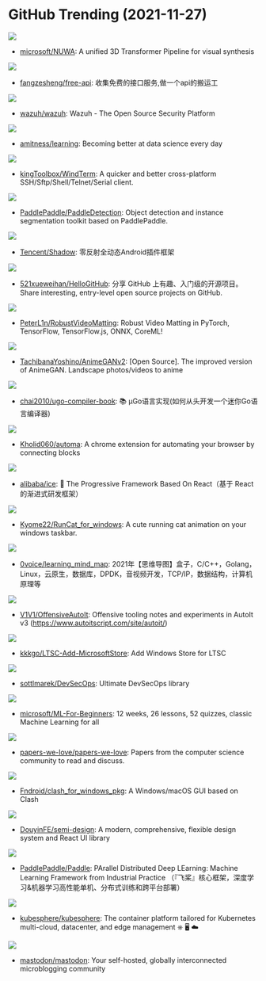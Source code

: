 # GitHub Trending (2021-11-27)

![](https://img.shields.io/badge/none-New%20131-green?style=flat-square&logo=appveyor)
- [microsoft/NUWA](https://github.com/microsoft/NUWA): A unified 3D Transformer Pipeline for visual synthesis

![](https://img.shields.io/badge/none-New%20282-green?style=flat-square&logo=appveyor)
- [fangzesheng/free-api](https://github.com/fangzesheng/free-api): 收集免费的接口服务,做一个api的搬运工

![](https://img.shields.io/badge/C-New%2041-green?style=flat-square&logo=appveyor)
- [wazuh/wazuh](https://github.com/wazuh/wazuh): Wazuh - The Open Source Security Platform

![](https://img.shields.io/badge/none-New%2037-green?style=flat-square&logo=appveyor)
- [amitness/learning](https://github.com/amitness/learning): Becoming better at data science every day

![](https://img.shields.io/badge/C-New%2018-green?style=flat-square&logo=appveyor)
- [kingToolbox/WindTerm](https://github.com/kingToolbox/WindTerm): A quicker and better cross-platform SSH/Sftp/Shell/Telnet/Serial client.

![](https://img.shields.io/badge/Python-New%2096-green?style=flat-square&logo=appveyor)
- [PaddlePaddle/PaddleDetection](https://github.com/PaddlePaddle/PaddleDetection): Object detection and instance segmentation toolkit based on PaddlePaddle.

![](https://img.shields.io/badge/Java-New%204-green?style=flat-square&logo=appveyor)
- [Tencent/Shadow](https://github.com/Tencent/Shadow): 零反射全动态Android插件框架

![](https://img.shields.io/badge/Python-New%2036-green?style=flat-square&logo=appveyor)
- [521xueweihan/HelloGitHub](https://github.com/521xueweihan/HelloGitHub): 分享 GitHub 上有趣、入门级的开源项目。Share interesting, entry-level open source projects on GitHub.

![](https://img.shields.io/badge/Python-New%20111-green?style=flat-square&logo=appveyor)
- [PeterL1n/RobustVideoMatting](https://github.com/PeterL1n/RobustVideoMatting): Robust Video Matting in PyTorch, TensorFlow, TensorFlow.js, ONNX, CoreML!

![](https://img.shields.io/badge/Python-New%2074-green?style=flat-square&logo=appveyor)
- [TachibanaYoshino/AnimeGANv2](https://github.com/TachibanaYoshino/AnimeGANv2): [Open Source]. The improved version of AnimeGAN. Landscape photos/videos to anime

![](https://img.shields.io/badge/Go-New%2015-green?style=flat-square&logo=appveyor)
- [chai2010/ugo-compiler-book](https://github.com/chai2010/ugo-compiler-book): 📚 µGo语言实现(如何从头开发一个迷你Go语言编译器)

![](https://img.shields.io/badge/Vue-New%2029-green?style=flat-square&logo=appveyor)
- [Kholid060/automa](https://github.com/Kholid060/automa): A chrome extension for automating your browser by connecting blocks

![](https://img.shields.io/badge/TypeScript-New%208-green?style=flat-square&logo=appveyor)
- [alibaba/ice](https://github.com/alibaba/ice): 🚀 The Progressive Framework Based On React（基于 React 的渐进式研发框架）

![](https://img.shields.io/badge/C%23-New%2045-green?style=flat-square&logo=appveyor)
- [Kyome22/RunCat_for_windows](https://github.com/Kyome22/RunCat_for_windows): A cute running cat animation on your windows taskbar.

![](https://img.shields.io/badge/none-New%2040-green?style=flat-square&logo=appveyor)
- [0voice/learning_mind_map](https://github.com/0voice/learning_mind_map): 2021年【思维导图】盒子，C/C++，Golang，Linux，云原生，数据库，DPDK，音视频开发，TCP/IP，数据结构，计算机原理等

![](https://img.shields.io/badge/AutoIt-New%2019-green?style=flat-square&logo=appveyor)
- [V1V1/OffensiveAutoIt](https://github.com/V1V1/OffensiveAutoIt): Offensive tooling notes and experiments in AutoIt v3 (https://www.autoitscript.com/site/autoit/)

![](https://img.shields.io/badge/Batchfile-New%2010-green?style=flat-square&logo=appveyor)
- [kkkgo/LTSC-Add-MicrosoftStore](https://github.com/kkkgo/LTSC-Add-MicrosoftStore): Add Windows Store for LTSC

![](https://img.shields.io/badge/none-New%2043-green?style=flat-square&logo=appveyor)
- [sottlmarek/DevSecOps](https://github.com/sottlmarek/DevSecOps): Ultimate DevSecOps library

![](https://img.shields.io/badge/Jupyter%20Notebook-New%20236-green?style=flat-square&logo=appveyor)
- [microsoft/ML-For-Beginners](https://github.com/microsoft/ML-For-Beginners): 12 weeks, 26 lessons, 52 quizzes, classic Machine Learning for all

![](https://img.shields.io/badge/Shell-New%2047-green?style=flat-square&logo=appveyor)
- [papers-we-love/papers-we-love](https://github.com/papers-we-love/papers-we-love): Papers from the computer science community to read and discuss.

![](https://img.shields.io/badge/none-New%2059-green?style=flat-square&logo=appveyor)
- [Fndroid/clash_for_windows_pkg](https://github.com/Fndroid/clash_for_windows_pkg): A Windows/macOS GUI based on Clash

![](https://img.shields.io/badge/TypeScript-New%2032-green?style=flat-square&logo=appveyor)
- [DouyinFE/semi-design](https://github.com/DouyinFE/semi-design): A modern, comprehensive, flexible design system and React UI library

![](https://img.shields.io/badge/Python-New%203-green?style=flat-square&logo=appveyor)
- [PaddlePaddle/Paddle](https://github.com/PaddlePaddle/Paddle): PArallel Distributed Deep LEarning: Machine Learning Framework from Industrial Practice （『飞桨』核心框架，深度学习&机器学习高性能单机、分布式训练和跨平台部署）

![](https://img.shields.io/badge/Go-New%2011-green?style=flat-square&logo=appveyor)
- [kubesphere/kubesphere](https://github.com/kubesphere/kubesphere): The container platform tailored for Kubernetes multi-cloud, datacenter, and edge management ⎈ 🖥 ☁️

![](https://img.shields.io/badge/Ruby-New%209-green?style=flat-square&logo=appveyor)
- [mastodon/mastodon](https://github.com/mastodon/mastodon): Your self-hosted, globally interconnected microblogging community

